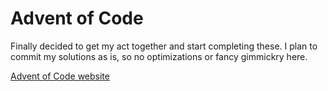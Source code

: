 # Advent of Code
Finally decided to get my act together and start completing these. I plan to commit my solutions as is, so no optimizations or fancy gimmickry here.

[Advent of Code website](https://adventofcode.com/ "Advent of Code")
